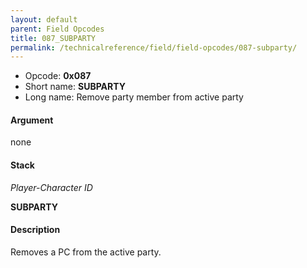 ```yaml
---
layout: default
parent: Field Opcodes
title: 087_SUBPARTY
permalink: /technicalreference/field/field-opcodes/087-subparty/
---
```


-   Opcode: **0x087**
-   Short name: **SUBPARTY**
-   Long name: Remove party member from active party

#### Argument

none

#### Stack

  
*Player-Character ID*

**SUBPARTY**

#### Description

Removes a PC from the active party.
